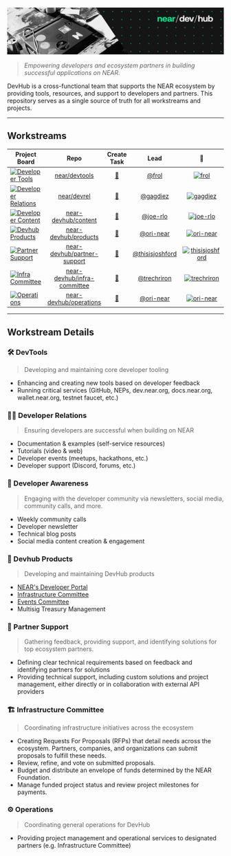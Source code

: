 ![DevHub Banner](https://github.com/NEAR-DevHub/.github/blob/main/assets/devhub-banner.png?raw=true)

> _Empowering developers and ecosystem partners in building successful applications on NEAR._

DevHub is a cross-functional team that supports the NEAR ecosystem by providing tools, resources, and support to developers and partners. This repository serves as a single source of truth for all workstreams and projects.

---

<!-- ### High-Level Roadmap

[![Devhub High-Level Roadmap and Progress](https://img.shields.io/badge/Devhub_Roadmap-228B22?logo=near&style=for-the-badge)](https://github.com/orgs/near/projects/151/) -->

## Workstreams

| Project Board | Repo | Create Task | Lead | 📸 |
| ------------ | :---: | :---: | :---: | :---: |
| [![Developer Tools](https://img.shields.io/badge/🛠️_Developer_Tools-0F52BA?style=for-the-badge)](https://github.com/orgs/near/projects/156) | [near/devtools](https://github.com/near/devtools) | [📝](https://github.com/near/devtools/issues/new/choose) | [@frol](https://github.com/frol) | [![frol](https://github.com/frol.png?size=33)](https://github.com/frol) |
| [![Developer Relations](https://img.shields.io/badge/🧑‍💻_Developer_Relations-5D3FD3?style=for-the-badge)](https://github.com/orgs/near/projects/117) | [near/devrel](https://github.com/near/devrel) | [📝](https://github.com/near/devrel/issues/new/choose) | [@gagdiez](https://github.com/gagdiez) | [![gagdiez](https://github.com/gagdiez.png?size=33)](https://github.com/gagdiez) |
| [![Developer Content](https://img.shields.io/badge/📢_Developer_Content-FFBF00?style=for-the-badge)](https://github.com/orgs/NEAR-DevHub/projects/9) | [near-devhub/content](https://github.com/near-devhub/content) | [📝](https://github.com/near-DevHub/content/issues/new/choose) | [@joe-rlo](https://github.com/joe-rlo) | [![joe-rlo](https://github.com/joe-rlo.png?size=33)](https://github.com/joe-rlo) |
| [![Devhub Products](https://img.shields.io/badge/🚀_Devhub_Products-50C878?style=for-the-badge)](https://github.com/orgs/NEAR-DevHub/projects/4) | [near-devhub/products](https://github.com/near-devhub/products) | [📝](https://github.com/near-DevHub/products/issues/new/choose) | [@ori-near](https://github.com/ori-near) | [![ori-near](https://github.com/ori-near.png?size=33)](https://github.com/ori-near) |
| [![Partner Support](https://img.shields.io/badge/🤝_Partner_Support-850101?style=for-the-badge)](https://github.com/orgs/NEAR-DevHub/projects/7) | [near-devhub/partner-support](https://github.com/NEAR-DevHub/partner-support) | [📝](https://github.com/NEAR-DevHub/dedicated-support/issues/new/choose) | [@thisisjoshford](https://github.com/thisisjoshford) | [![thisisjoshford](https://github.com/thisisjoshford.png?size=33)](https://github.com/thisisjoshford) |
| [![Infra Committee](https://img.shields.io/badge/🏗️_Infra_Committee-FF5733?style=for-the-badge)](https://github.com/orgs/NEAR-DevHub/projects/12) | [near-devhub/infra-committee](https://github.com/NEAR-DevHub/Infra-Committee) | [📝](https://github.com/NEAR-DevHub/Infra-Committee/issues/new/choose) | [@trechriron](https://github.com/trechriron) | [![trechriron](https://github.com/trechriron.png?size=33)](https://github.com/trechriron) |
| [![Operations](https://img.shields.io/badge/⚙️_Operations-000000?style=for-the-badge)](https://github.com/orgs/NEAR-DevHub/projects/8) | [near-devhub/operations](https://github.com/near-devhub/operations) | [📝](https://github.com/NEAR-DevHub/operations/issues/new/choose) | [@ori-near](https://github.com/ori-near) | [![ori-near](https://github.com/ori-near.png?size=33)](https://github.com/ori-near) |

---

## Workstream Details

### 🛠️ DevTools

> Developing and maintaining core developer tooling

- Enhancing and creating new tools based on developer feedback
- Running critical services (GitHub, NEPs, dev.near.org, docs.near.org, wallet.near.org, testnet faucet, etc.)

### 🧑‍💻 Developer Relations

> Ensuring developers are successful when building on NEAR

- Documentation & examples (self-service resources)
- Tutorials (video & web)
- Developer events (meetups, hackathons, etc.)
- Developer support (Discord, forums, etc.)

### 📢 Developer Awareness

> Engaging with the developer community via newsletters, social media, community calls, and more.

- Weekly community calls
- Developer newsletter
- Technical blog posts
- Social media content creation & engagement

### 🚀 Devhub Products

> Developing and maintaining DevHub products

- [NEAR's Developer Portal](https://dev.near.org)
- [Infrastructure Committee](https://infrastructure-committee.near.page/)
- [Events Committee](https://events-committee.near.page)
- Multisig Treasury Management

### 🤝 Partner Support

> Gathering feedback, providing support, and identifying solutions for top ecosystem partners.

- Defining clear technical requirements based on feedback and identifying partners for solutions
- Providing technical support, including custom solutions and project management, either directly or in collaboration with external API providers

### 🏗️ Infrastructure Committee

> Coordinating infrastructure initiatives across the ecosystem

- Creating Requests For Proposals (RFPs) that detail needs across the ecosystem. Partners, companies, and organizations can submit proposals to fulfill these needs.
- Review, refine, and vote on submitted proposals.
- Budget and distribute an envelope of funds determined by the NEAR Foundation.
- Manage funded project status and review project milestones for payments.

### ⚙️ Operations

> Coordinating general operations for DevHub

- Providing project management and operational services to designated partners (e.g. Infrastructure Committee)
